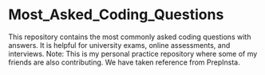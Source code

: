 # Most_Asked_Coding_Questions
This repository contains the most commonly asked coding questions with answers. It is helpful for university exams, online assessments, and interviews. Note: This is my personal practice repository where some of my friends are also contributing. We have taken reference from PrepInsta.
